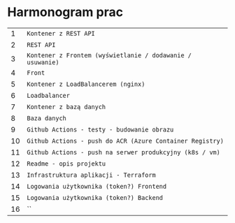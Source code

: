# Harmonogram prac
|                |                               |
|----------------|-------------------------------|
|1|`Kontener z REST API` |
|2|`REST API` |
|3|`Kontener z Frontem (wyświetlanie / dodawanie / usuwanie)` |
|4|`Front` |
|5|`Kontener z LoadBalancerem (nginx)`|
|6|`Loadbalancer`|
|7|`Kontener z bazą danych`|
|8|`Baza danych`|
|9|`Github Actions - testy - budowanie obrazu`|
|10|`Github Actions - push do ACR (Azure Container Registry)`|
|11|`Github Actions - push na serwer produkcyjny (k8s / vm)`|
|12|`Readme - opis projektu`|
|13|`Infrastruktura aplikacji - Terraform`|
|14|`Logowania użytkownika (token?) Frontend`|
|15|`Logowania użytkownika (token?) Backend`|
|16|``|